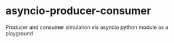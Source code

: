# asyncio-producer-consumer
Producer and consumer simulation via asyncio python module as a playground
